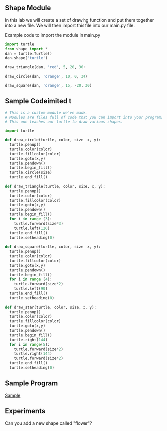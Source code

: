 ## Shape Module

In this lab we will create a set of drawing function and put them together into a new file.  We will then import this file into our main.py file.

Example code to import the module in main.py
``` py
import turtle
from shape import *
dan = turtle.Turtle()
dan.shape('turtle')

draw_triangle(dan, 'red', 5, 20, 30)
  
draw_circle(dan, 'orange', 10, 0, 30)

draw_square(dan, 'orange', 15, -20, 30)
```


## Sample Codeimited t
```py
# This is a custom module we've made.  
# Modules are files full of code that you can import into your programs.
# This one teaches our turtle to draw various shapes.

import turtle

def draw_circle(turtle, color, size, x, y):
  turtle.penup()
  turtle.color(color)
  turtle.fillcolor(color)
  turtle.goto(x,y)
  turtle.pendown()
  turtle.begin_fill()
  turtle.circle(size)
  turtle.end_fill()
    
def draw_triangle(turtle, color, size, x, y):
  turtle.penup()
  turtle.color(color)
  turtle.fillcolor(color)
  turtle.goto(x,y)
  turtle.pendown()
  turtle.begin_fill()
  for i in range (3):
    turtle.forward(size*3)
    turtle.left(120)
  turtle.end_fill()
  turtle.setheading(0)
    
def draw_square(turtle, color, size, x, y):
  turtle.penup()
  turtle.color(color)
  turtle.fillcolor(color)
  turtle.goto(x,y)
  turtle.pendown()
  turtle.begin_fill()
  for i in range (4):
    turtle.forward(size*2)
    turtle.left(90)
  turtle.end_fill()
  turtle.setheading(0)
  
def draw_star(turtle, color, size, x, y):
  turtle.penup()
  turtle.color(color)
  turtle.fillcolor(color)
  turtle.goto(x,y)
  turtle.pendown()
  turtle.begin_fill()
  turtle.right(144)
  for i in range(5):
    turtle.forward(size*2)
    turtle.right(144)
    turtle.forward(size*2)
  turtle.end_fill()
  turtle.setheading(0)
```

## Sample Program
[Sample](https://trinket.io/python/890e7026e5)

## Experiments
Can you add a new shape called "flower"?